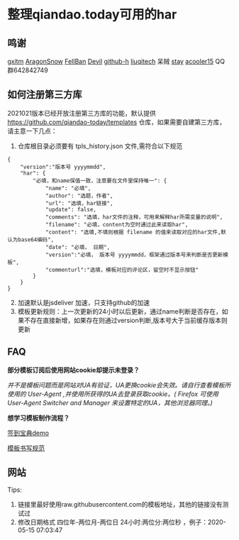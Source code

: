# 整理qiandao.today可用的har

## 鸣谢
[gxitm](https://github.com/gxitm)
[AragonSnow](https://github.com/AragonSnow)
[FellBan](https://github.com/FellBan)
[Devil](https://github.com/q123458384)
[github-h](https://github.com/github-h)
[liuqitech](https://github.com/liuqitoday)
呆贼
[stay](https://gitee.com/qypw)
[acooler15](https://github.com/acooler15)
QQ群642842749

## 如何注册第三方库
2021021版本已经开放注册第三方库的功能，默认提供 https://github.com/qiandao-today/templates 仓库，如果需要自建第三方库，请主意一下几点：
1. 仓库根目录必须要有 tpls_history.json 文件,需符合以下规范
```
{
    "version":"版本号 yyyymmdd",
    "har": {
        "必填，和name保值一致，注意要在文件里保持唯一": {
            "name": "必填", 
            "author": "选题，作者", 
            "url": "选填，har链接", 
            "update": false, 
            "comments": "选填，har文件的注释，可用来解释har所需变量的说明", 
            "filename": "必填，content为空时通过此来读取har", 
            "content": "选填,不填则根据 filename 的值来读取对应的har文件,默认为base64编码", 
            "date": "必填， 日期",
			"version":"必填， 版本号 yyyymmdd，框架通过版本号来判断是否更新模板",
            "commenturl":"选填，模板对应的评论区，留空时不显示按钮"
        }
    }
}
```
2. 加速默认是jsdeliver 加速，只支持github的加速
3. 模板更新规则：上一次更新的24小时以后更新，通过name判断是否存在，如果不存在直接新增，如果存在则通过version判断,版本号大于当前缓存版本则更新

## FAQ

**部分模板订阅后使用网站cookie却提示未登录？**

*并不是模板问题而是网站对UA有验证，UA更换cookie会失效。请自行查看模板所使用的 User-Agent ,并使用所获得的UA去登录获取cookie。( Firefox 可使用 User-Agent Switcher and Manager 来设置特定的UA，其他浏览器同理。)*

**想学习模板制作流程？**

[签到宝典demo](https://www.bilibili.com/video/BV1ox411C7RT)

[模板书写规范](https://github.com/github-h/qiandao-templates/blob/self-bak/README.md)

## 网站

Tips:
1. 链接里最好使用raw.githubusercontent.com的模板地址，其他的链接没有测试过
2. 修改日期格式 四位年-两位月-两位日 24小时:两位分:两位秒 ，例子：2020-05-15 07:03:47
